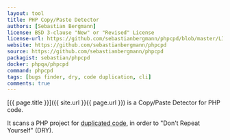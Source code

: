 ```yaml
---
layout: tool
title: PHP Copy/Paste Detector
authors: [Sebastian Bergmann]
license: BSD 3-clause "New" or "Revised" License 
license-url: https://github.com/sebastianbergmann/phpcpd/blob/master/LICENSE
website: https://github.com/sebastianbergmann/phpcpd
source: https://github.com/sebastianbergmann/phpcpd 
packagist: sebastian/phpcpd
docker: phpqa/phpcpd
command: phpcpd
tags: [bugs finder, dry, code duplication, cli] 
comments: true
---
```


[{{ page.title }}]({{ site.url }}{{ page.url }}) is a Copy/Paste Detector for PHP code.

<!--more--> 

It scans a PHP project for [duplicated code](http://en.wikipedia.org/wiki/Duplicate_code), in order to "Don't Repeat Yourself" (DRY).
